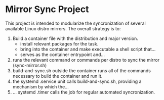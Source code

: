 # Mirror Sync Project

This project is intended to modularize the syncronization of several available Linux distro mirrors. The overall strategy is to:

1. Build a container file with the distribution and major version.
    - install relevant packages for the task.
    - bring into the container and make executable a shell script that...
    - serves as the container entrypoint and...
2. runs the relevant command or commands per distro to sync the mirror (sync-mirror.sh)
3. build-and-sync.sh outside the container runs all of the commands necessary to build the container and run it.
4. the systemd .service unit calls build-and-sync.sh, providing a mechanism by which the...
5. ... systemd .timer calls the job for regular automated syncronization.
